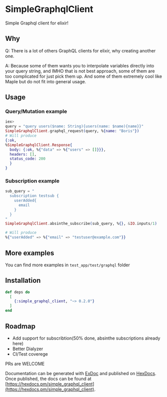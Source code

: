# SimpleGraphqlClient
Simple Graphql client for elixir!

## Why
Q: There is a lot of others GraphQL clients for elixir, why creating another one.

A: Because some of them wants you to interpolate variables directly into your query string, and IMHO that is not best approach, some of them are too complicated for just pick them up. And some of them extremely cool like Maple but do not fit into general usage.

## Usage
### Query/Mutation example
```elixir
iex>
query = "query users($name: String){users(name: $name){name}}"
SimpleGraphqlClient.graphql_request(query, %{name: "Boris"})
# Will produce
{:ok,
%SimpleGraphqlClient.Response{
  body: {:ok, %{"data" => %{"users" => []}}},
  headers: [],
  status_code: 200
  }
}
```

### Subscription example
```elixir 
sub_query = "
  subscription testsub {
    userAdded{
      email
    }
  }
"
SimpleGraphqlClient.absinthe_subscribe(sub_query, %{}, &IO.inputs/1)

# Will produce 
%{"userAdded" => %{"email" => "testuser@example.com"}}
  ```

## More examples
You can find more examples in `test_app/test/graphql` folder

## Installation
```elixir
def deps do
  [
    {:simple_graphql_client, "~> 0.2.0"}
  ]
end
```

## Roadmap
  * Add support for subscribtion(50% done, absinthe subscriptions already here)
  * Better Dialyzer
  * CI/Test coverege
  
 PRs are WELCOME

Documentation can be generated with [ExDoc](https://github.com/elixir-lang/ex_doc)
and published on [HexDocs](https://hexdocs.pm). Once published, the docs can
be found at [https://hexdocs.pm/simple_graphql_client](https://hexdocs.pm/simple_graphql_client).

